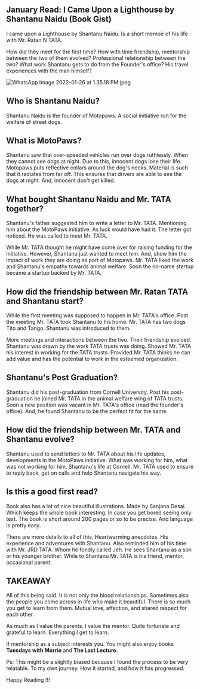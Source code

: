 ## January Read: I Came Upon a Lighthouse by Shantanu Naidu (Book Gist)

I came upon a Lighthouse by Shantanu Naidu. Is a short memoir of his life with Mr. Ratan N TATA.  

How did they meet for the first time? How with time friendship, mentorship between the two of them evolved? Professional relationship between the two? What work Shantanu gets to do from the Founder's office? His travel experiences with the man himself?


![WhatsApp Image 2022-01-26 at 1.35.18 PM.jpeg](https://cdn.hashnode.com/res/hashnode/image/upload/v1643190343184/Vnh59MPtr.jpeg)


## Who is Shantanu Naidu?
Shantanu Naidu is the founder of Motopaws. A social initiative run for the welfare of street dogs. 

## What is MotoPaws?
Shantanu saw that over-speeded vehicles run over dogs ruthlessly. When they cannot see dogs at night. Due to this, innocent dogs lose their life. Motopaws puts reflective collars around the dog's necks. Material is such that it radiates from far off. This ensures that drivers are able to see the dogs at night. And, innocent don't get killed. 

## What bought Shantanu Naidu and Mr. TATA together?
Shantanu's father suggested him to write a letter to Mr. TATA. Mentioning him about the MotoPaws initiative.  As luck would have had it. The letter got noticed. He was called to meet Mr. TATA. 

While Mr. TATA thought he might have come over for raising funding for the initiative. However, Shantanu just wanted to meet him. And, show him the impact of work they are doing as part of Motopaws. Mr. TATA liked the work and Shantanu's empathy towards animal welfare. Soon the no-name startup became a startup backed by Mr. TATA.  

## How did the friendship between Mr. Ratan TATA and Shantanu start?
While the first meeting was supposed to happen in Mr. TATA's office. Post the meeting Mr. TATA took Shantanu to his home. Mr. TATA has two dogs Tito and Tango. Shantanu was introduced to them. 

More meetings and interactions between the two. Their friendship evolved. Shantanu was drawn by the work TATA trusts was doing. Showed Mr. TATA his interest in working for the TATA trusts. Provided Mr. TATA thinks he can add value and has the potential to work in the esteemed organization.   


## Shantanu's Post Graduation?
Shantanu did his post-graduation from Cornell University.  Post his post-graduation he joined Mr. TATA in the animal welfare wing of TATA trusts. Soon a new position was vacant in Mr. TATA's office (read the founder's office). And, he found Shantanu to be the perfect fit for the same. 

## How did the friendship between Mr. TATA and Shantanu evolve?
Shantanu used to send letters to Mr. TATA about his life updates, developments in the MotoPaws initiative. What was working for him, what was not working for him. Shantanu's life at Cornell. Mr. TATA used to ensure to reply back, get on calls and help Shantanu navigate his way.

## Is this a good first read?
Book also has a lot of nice beautiful illustrations. Made by Sanjana Desai. Which keeps the whole book interesting. In case you get bored seeing only text. The book is short around 200 pages or so to be precise. And language is pretty easy. 

There are more details to all of this. Heartwarming anecdotes. His experience and adventures with Shantanu. Also reminded him of his time with Mr. JRD TATA. Whom he fondly called Jeh. He sees Shantanu as a son or his younger brother. While to Shantanu Mr. TATA is his friend, mentor, occasional parent.

## TAKEAWAY
All of this being said. It is not only the blood relationships. Sometimes also the people you come across in life who make it beautiful. There is so much you get to learn from them. Mutual love, affection, and shared respect for each other.

As much as I value the parents. I value the mentor. Quite fortunate and grateful to learn. Everything I get to learn. 

If mentorship as a subject interests you. You might also enjoy books **Tuesdays with Morrie** and **The Last Lecture**.

Ps: This might be a slightly biased because I found the process to be very relatable. To my own journey. How it started, and how it has progressed. 

Happy Reading !!!      